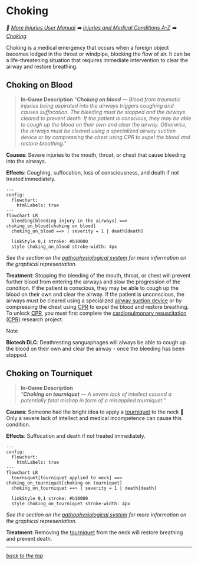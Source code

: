 # Choking

<!-- @generate_breadcrumb_trail {"template": "_:file_folder: {0}_", "connector": " :arrow_right: "} -->
_:file_folder: [More Injuries User Manual](/docs/wiki/README.md) :arrow_right: [Injuries and Medical Conditions A-Z](/docs/wiki/injuries/README.md) :arrow_right: [Choking](/docs/wiki/injuries/choking.md)_
<!-- @end_generated_block -->

Choking is a medical emergency that occurs when a foreign object becomes lodged in the throat or windpipe, blocking the flow of air. It can be a life-threatening situation that requires immediate intervention to clear the airway and restore breathing.

## Choking on Blood

> **In-Game Description**
> _"**Choking on blood** &mdash; Blood from traumatic injuries being aspirated into the airways triggers coughing and causes suffocation. The bleeding must be stopped and the airways cleared to prevent death. If the patient is conscious, they may be able to cough up the blood on their own and clear the airway. Otherwise, the airways must be cleared using a specialized airway suction device or by compressing the chest using CPR to expel the blood and restore breathing."_

**Causes**: Severe injuries to the mouth, throat, or chest that cause bleeding into the airways.

**Effects**: Coughing, suffocation, loss of consciousness, and death if not treated immediately.

```mermaid
---
config:
  flowchart:
    htmlLabels: true
---
flowchart LR
  bleeding[bleeding injury in the airways] ==> choking_on_blood[choking on blood]
  choking_on_blood ==> | severity = 1 | death[death]

  linkStyle 0,1 stroke: #b10000
  style choking_on_blood stroke-width: 4px
```

*See the section on the [pathophysiological system](/docs/wiki/pathophysiological-system.md#pathophysiological-system) for more information on the graphical representation.*

**Treatment**: Stopping the bleeding of the mouth, throat, or chest will prevent further blood from entering the airways and slow the progression of the condition. If the patient is conscious, they may be able to cough up the blood on their own and clear the airway. If the patient is unconscious, the airways must be cleared using a specialized [airway suction device](/docs/wiki/medical-devices.md#airway-suction-device) or by compressing the chest using [CPR](/docs/wiki/medical-devices.md#cpr) to expel the blood and restore breathing. To unlock [CPR](/docs/wiki/medical-devices.md#cpr), you must first complete the [cardiopulmonary resuscitation (CPR)](/docs/wiki/research.md#cardiopulmonary-resuscitation-cpr) research project.

> [!NOTE]
> **Biotech DLC**: Deathresting sanguaphages will always be able to cough up the blood on their own and clear the airway - once the bleeding has been stopped.

## Choking on Tourniquet

> **In-Game Description**  
> _"**Choking on tourniquet** &mdash; A severe lack of intellect caused a potentially fatal mishap in form of a misapplied tourniquet."_

**Causes**: Someone had the bright idea to apply a [tourniquet](/docs/wiki/medical-devices.md#tourniquet) to the neck :woozy_face: Only a severe lack of intellect and medical incompetence can cause this condition.

**Effects**: Suffocation and death if not treated immediately.

```mermaid
---
config:
  flowchart:
    htmlLabels: true
---
flowchart LR
  tourniquet[tourniquet applied to neck] ==> choking_on_tourniquet[choking on tourniquet]
  choking_on_tourniquet ==> | severity = 1 | death[death]

  linkStyle 0,1 stroke: #b10000
  style choking_on_tourniquet stroke-width: 4px
```

*See the section on the [pathophysiological system](/docs/wiki/pathophysiological-system.md#pathophysiological-system) for more information on the graphical representation.*

**Treatment**: Removing the [tourniquet](/docs/wiki/medical-devices.md#tourniquet) from the neck will restore breathing and prevent death.

<!-- @generate_link_to_top {"template": "---\n_[back to the top]({1})_"} -->
---
_[back to the top](#choking)_
<!-- @end_generated_block -->
